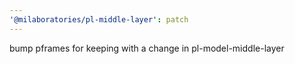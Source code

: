 ```yaml
---
'@milaboratories/pl-middle-layer': patch
---
```


bump pframes for keeping with a change in pl-model-middle-layer
